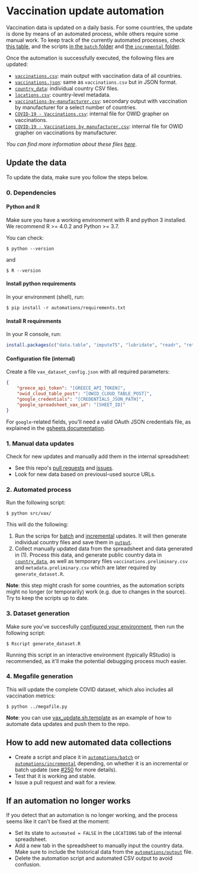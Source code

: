 # Vaccination update automation

Vaccination data is updated on a daily basis. For some countries, the update is done by means of an automated process,
while others require some manual work. To keep track of the currently automated processes, check [this
table](automation_state.csv), and the scripts [in the `batch` folder](src/vax/batch) and [the `incremental`
folder](src/vax/incremental).

Once the automation is successfully executed, the following files are updated:

- [`vaccinations.csv`](../../../public/data/vaccinations/vaccinations.csv): main output with vaccination data of all countries.
- [`vaccinations.json`](../../../public/data/vaccinations/vaccinations.json): same as `vaccinations.csv` but in JSON format.
- [`country_data`](../../../public/data/vaccinations/country_data/): individual country CSV files.
- [`locations.csv`](../../../public/data/vaccinations/locations.csv): country-level metadata.
- [`vaccinations-by-manufacturer.csv`](../../../public/data/vaccinations/vaccinations-by-manufacturer.csv): secondary output with vaccination by manufacturer for a select number of countries.
- [`COVID-19 - Vaccinations.csv`](../../grapher/COVID-19%20-%20Vaccinations.csv): internal file for OWID grapher on vaccinations.
- [`COVID-19 - Vaccinations by manufacturer.csv`](../../grapher/COVID-19%20-%20Vaccinations%20by%20manufacturer.csv): internal file for OWID grapher on vaccinations by manufacturer.

_You can find more information about these files [here](../../../public/data/vaccinations/README.md)_.


## Update the data

To update the data, make sure you follow the steps below.


### 0. Dependencies


#### Python and R
Make sure you have a working environment with R and python 3 installed. We recommend R >= 4.0.2 and Python >= 3.7.

You can check:

```
$ python --version
```
and
```
$ R --version
```

#### Install python requirements
In your environment (shell), run:

```
$ pip install -r automations/requirements.txt
```

#### Install R requirements
In your R console, run:

```r
install.packages(c("data.table", "imputeTS", "lubridate", "readr", "retry", "rjson", "stringr", "tidyr", "jsonlite", "bit64"))
```

#### Configuration file (internal)

Create a file `vax_dataset_config.json` with all required parameters:

```json
{
    "greece_api_token": "[GREECE_API_TOKEN]",
    "owid_cloud_table_post": "[OWID_CLOUD_TABLE_POST]",
    "google_credentials": "[CREDENTIALS_JSON_PATH]",
    "google_spreadsheet_vax_id": "[SHEET_ID]"
}
```

For `google`-related fields, you'll need a valid OAuth JSON credentials file, as explained in the [gsheets documentation](https://gsheets.readthedocs.io/en/stable/#quickstart).


### 1. Manual data updates

Check for new updates and manually add them in the internal spreadsheet:
- See this repo's [pull requests](https://github.com/owid/covid-19-data/pulls) and [issues](https://github.com/owid/covid-19-data/issues).
- Look for new data based on previousl-used source URLs.


### 2. Automated process
Run the following script:

```
$ python src/vax/
```

This will do the following:
1. Run the scrips for [batch](src/vax/batch) and [incremental](src/vax/incremental) updates. It will then generate
  individual country files and save them in [`output`](output).
2. Collect manually updated data from the spreadsheet and data generated in (1). Process this data, and generate public country data in
  [`country_data`](../../../public/data/vaccinations/country_data/), as well as temporary files 
  `vaccinations.preliminary.csv` and `metadata.preliminary.csv` which are later
  required by `generate_dataset.R`.

**Note**: this step might crash for some countries, as the automation scripts might no longer (or temporarily) work
(e.g. due to changes in the source). Try to keep the scripts up to date.


### 3. Dataset generation
Make sure you've succesfully [configured your environment](#0.-dependencies), then run the following script:

```
$ Rscript generate_dataset.R
```

Running this script in an interactive environment (typically RStudio) is recommended, as it'll make the
potential debugging process much easier.


### 4. Megafile generation

This will update the complete COVID dataset, which also includes all vaccination metrics:

```
$ python ../megafile.py
```

**Note**: you can use [vax_update.sh.template](vax_update.sh.template) as an example of how to automate data updates and push them to the repo.


## How to add new automated data collections
- Create a script and place it in [`automations/batch`](automations/batch) or
[`automations/incremental`](automations/incremental) depending, on whether it is an incremental or batch update (see [#250](https://github.com/owid/covid-19-data/issues/250)
for more details).
- Test that it is working and stable.
- Issue a pull request and wait for a review.


## If an automation no longer works

If you detect that an automation is no longer working, and the process seems like it can't be fixed at the moment:
- Set its state to `automated = FALSE` in the `LOCATIONS` tab of the internal spreadsheet.
- Add a new tab in the spreadsheet to manually input the country data. Make sure to include the historical data from the [`automations/output`](automations/output) file.
- Delete the automation script and automated CSV output to avoid confusion.
